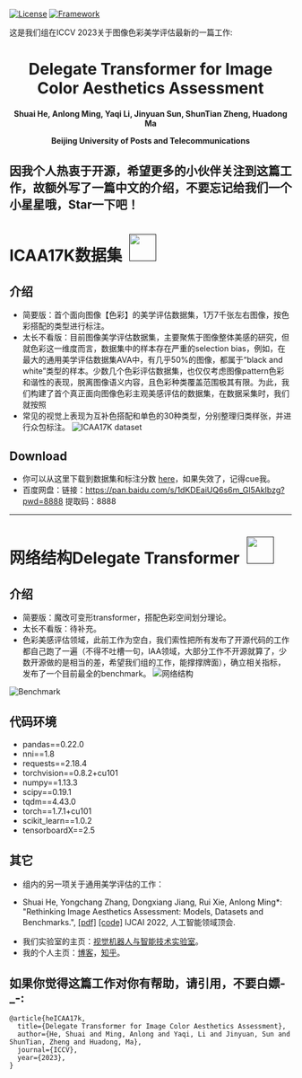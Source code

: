 [![License](https://img.shields.io/badge/License-Apache%202.0-blue.svg)](https://opensource.org/licenses/Apache-2.0)
[![Framework](https://img.shields.io/badge/PyTorch-%23EE4C2C.svg?&logo=PyTorch&logoColor=white)](https://pytorch.org/)

这是我们组在ICCV 2023关于图像色彩美学评估最新的一篇工作: 

<div align="center">
<h1>
<b>
Delegate Transformer for Image Color Aesthetics Assessment
</b>
</h1>
<h4>
<b>
Shuai He, Anlong Ming, Yaqi Li, Jinyuan Sun, ShunTian Zheng, Huadong Ma
    
Beijing University of Posts and Telecommunications
</b>
</h4>
</div>

因我个人热衷于开源，希望更多的小伙伴关注到这篇工作，故额外写了一篇中文的介绍，不要忘记给我们一个小星星哦，Star一下吧！
------------------------------------------------------------------------------------------------------------

# ICAA17K数据集 &nbsp;<a href=""><img width="48" src="https://github.com/woshidandan/Image-Color-Aesthetics-Assessment/assets/15050507/94354c2b-c70e-4d31-bc40-4a2c76d671ff"></a>


## 介绍
* 简要版：首个面向图像【色彩】的美学评估数据集，1万7千张左右图像，按色彩搭配的类型进行标注。
* 太长不看版：目前图像美学评估数据集，主要聚焦于图像整体美感的研究，但就色彩这一维度而言，数据集中的样本存在严重的selection bias，例如，在最大的通用美学评估数据集AVA中，有几乎50%的图像，都属于“black and white”类型的样本。少数几个色彩评估数据集，也仅仅考虑图像pattern色彩和谐性的表现，脱离图像语义内容，且色彩种类覆盖范围极其有限。为此，我们构建了首个真正面向图像色彩主观美感评估的数据集，在数据采集时，我们就按照
* 常见的视觉上表现为互补色搭配和单色的30种类型，分别整理归类样张，并进行众包标注。
![ICAA17K dataset](https://github.com/woshidandan/Image-Color-Aesthetics-Assessment/assets/15050507/bedbe5bc-0144-4714-a47f-94aaeb2951f7) 


## Download
* 你可以从这里下载到数据集和标注分数 [here](https://drive.google.com/file/d/18PDtXiQNqHe8NUFK9jpuAjBp2MxRjRGM/view?pli=1)，如果失效了，记得cue我。
* 百度网盘：链接：https://pan.baidu.com/s/1dKDEaiUQ6s6m_Gl5AkIbzg?pwd=8888 
提取码：8888



------------------------------------------------------------------------------------------------------------

# 网络结构Delegate Transformer &nbsp;<a href=""><img width="48" src="https://github.com/woshidandan/Image-Color-Aesthetics-Assessment/assets/15050507/94354c2b-c70e-4d31-bc40-4a2c76d671ff"></a>


## 介绍
* 简要版：魔改可变形transformer，搭配色彩空间划分理论。
* 太长不看版：待补充。
* 色彩美感评估领域，此前工作为空白，我们索性把所有发布了开源代码的工作都自己跑了一遍（不得不吐槽一句，IAA领域，大部分工作不开源就算了，少数开源做的是相当的差，希望我们组的工作，能撑撑牌面），确立相关指标，发布了一个目前最全的benchmark。
![网络结构](https://github.com/woshidandan/Image-Color-Aesthetics-Assessment/assets/15050507/7cb28baf-65c0-41fe-a5a0-7d0078a3e8cc)

![Benchmark](https://github.com/woshidandan/Image-Color-Aesthetics-Assessment/assets/15050507/e555a052-1a7c-45cb-af96-8808577ca930)


## 代码环境
* pandas==0.22.0
* nni==1.8
* requests==2.18.4
* torchvision==0.8.2+cu101
* numpy==1.13.3
* scipy==0.19.1
* tqdm==4.43.0
* torch==1.7.1+cu101
* scikit_learn==1.0.2
* tensorboardX==2.5



## 其它
* 组内的另一项关于通用美学评估的工作：
+ Shuai He, Yongchang Zhang, Dongxiang Jiang, Rui Xie, Anlong Ming*: "Rethinking Image Aesthetics Assessment: Models, Datasets and Benchmarks.", [[pdf]](https://www.ijcai.org/proceedings/2022/0132.pdf) [[code]](https://github.com/woshidandan/TANet) IJCAI 2022, 人工智能领域顶会.
* 我们实验室的主页：[视觉机器人与智能技术实验室](http://www.mrobotit.cn/Default.aspx)。
* 我的个人主页：[博客](https://xiaohegithub.cn/)，[知乎](https://www.zhihu.com/people/wo-shi-dan-dan-87)。

## 如果你觉得这篇工作对你有帮助，请引用，不要白嫖-_-:
```
@article{heICAA17k,
  title={Delegate Transformer for Image Color Aesthetics Assessment},
  author={He, Shuai and Ming, Anlong and Yaqi, Li and Jinyuan, Sun and ShunTian, Zheng and Huadong, Ma},
  journal={ICCV},
  year={2023},
}
```


